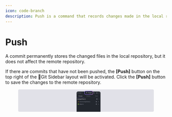 ```yaml
---
icon: code-branch
description: Push is a command that records changes made in the local repository.
---
```


# Push

A commit permanently stores the changed files in the local repository, but it does not affect the remote repository.

If there are commits that have not been pushed, the **\[Push]** button on the top right of the Git Sidebar layout will be activated. Click the **\[Push]** button to save the changes to the remote repository.

<figure><img src="../../../.gitbook/assets/git_03.png" alt=""><figcaption></figcaption></figure>
